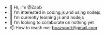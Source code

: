 - 👋 Hi, I’m @Zaob
- 👀 I’m interested in coding js and using nodejs
- 🌱 I’m currently learning js and nodejs
- 💞️ I’m looking to collaborate on nothing yet
- 📫 How to reach me: boazvoort@gmail.com

<!---
Zaob/Zaob is a ✨ special ✨ repository because its `README.md` (this file) appears on your GitHub profile.
You can click the Preview link to take a look at your changes.
--->
